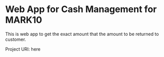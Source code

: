 # Web App for Cash Management for MARK10

This is web app to get the exact amount that the amount to be returned to customer.

Project URI: here